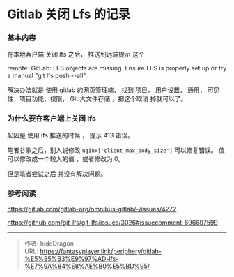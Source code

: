 # Gitlab  关闭 Lfs 的记录


###  基本内容

在本地客户端 关闭 lfs 之后，  推送到远端提示 这个

remote: GitLab: LFS objects are missing. Ensure LFS is properly set up or try a manual "git lfs push --all".

解决办法就是 使用 gitlab 的网页管理端， 找到 项目， 用户设置， 通用， 可见性，项目功能，权限， Git 大文件存储   ，把这个取消 掉就可以了。


###  为什么要在客户端上关闭 lfs
起因是 使用 lfs 推送的时候 ， 提示  413 错误。   

笔者谷歌之后，别人说修改 `nginx['client_max_body_size']` 可以修复错误。 值可以修改成一个较大的值 ，或者修改为 0。 

但是笔者尝试之后 并没有解决问题。 


### 参考阅读

https://gitlab.com/gitlab-org/omnibus-gitlab/-/issues/4272

https://github.com/git-lfs/git-lfs/issues/3026#issuecomment-696697599

---

> 作者: hideDragon  
> URL: https://fantasyplayer.link/periphery/gitlab-%E5%85%B3%E9%97%AD-lfs-%E7%9A%84%E8%AE%B0%E5%BD%95/  

